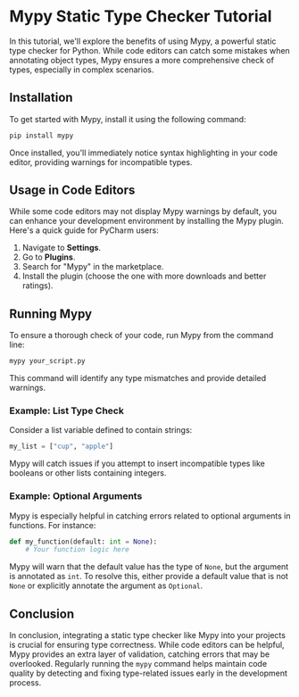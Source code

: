 
# Mypy Static Type Checker Tutorial

In this tutorial, we'll explore the benefits of using Mypy, a powerful static type checker for Python. While code editors can catch some mistakes when annotating object types, Mypy ensures a more comprehensive check of types, especially in complex scenarios.

## Installation

To get started with Mypy, install it using the following command:

```bash
pip install mypy
```

Once installed, you'll immediately notice syntax highlighting in your code editor, providing warnings for incompatible types.

## Usage in Code Editors

While some code editors may not display Mypy warnings by default, you can enhance your development environment by installing the Mypy plugin. Here's a quick guide for PyCharm users:

1. Navigate to **Settings**.
2. Go to **Plugins**.
3. Search for "Mypy" in the marketplace.
4. Install the plugin (choose the one with more downloads and better ratings).

## Running Mypy

To ensure a thorough check of your code, run Mypy from the command line:

```bash
mypy your_script.py
```

This command will identify any type mismatches and provide detailed warnings.

### Example: List Type Check

Consider a list variable defined to contain strings:

```python
my_list = ["cup", "apple"]
```

Mypy will catch issues if you attempt to insert incompatible types like booleans or other lists containing integers.

### Example: Optional Arguments

Mypy is especially helpful in catching errors related to optional arguments in functions. For instance:

```python
def my_function(default: int = None):
    # Your function logic here
```

Mypy will warn that the default value has the type of `None`, but the argument is annotated as `int`. To resolve this, either provide a default value that is not `None` or explicitly annotate the argument as `Optional`.

## Conclusion

In conclusion, integrating a static type checker like Mypy into your projects is crucial for ensuring type correctness. While code editors can be helpful, Mypy provides an extra layer of validation, catching errors that may be overlooked. Regularly running the `mypy` command helps maintain code quality by detecting and fixing type-related issues early in the development process.
